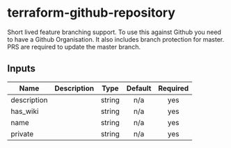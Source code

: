 # terraform-github-repository
Short lived feature branching support.
To use this against Github you need to have a Github Organisation.
It also includes branch protection for master. PRS are required to update the master branch.

## Inputs

| Name | Description | Type | Default | Required |
|------|-------------|:----:|:-----:|:-----:|
| description |  | string | n/a | yes |
| has\_wiki |  | string | n/a | yes |
| name |  | string | n/a | yes |
| private |  | string | n/a | yes |

